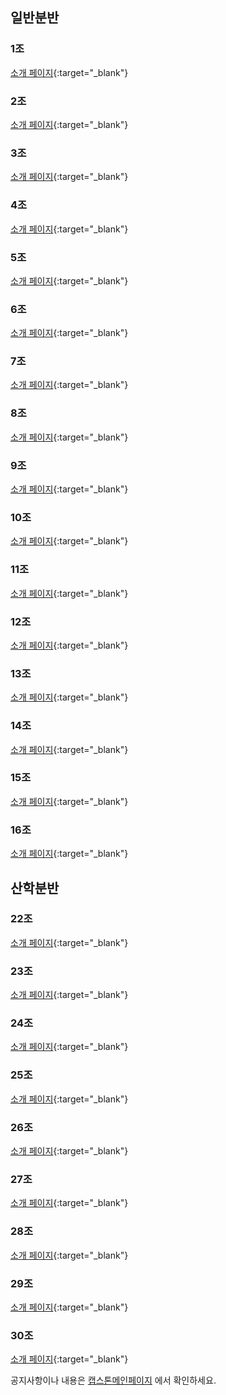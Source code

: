 <meta name="gc:client-id" content="a11a1bda412d928fb39a">
<meta name="gc:client-secret" content="92b7cf30bc42c49d589a10372c3f9ff3bb310037">


## 일반분반

### 1조
[소개 페이지](https://kookmin-sw.github.io/2018-cap1-1){:target="_blank"}
<div class="github-card" data-github="kookmin-sw/2018-cap1-1" data-width="100%" data-height="150" data-theme="default" data-target="blank"></div>

### 2조
[소개 페이지](https://kookmin-sw.github.io/2018-cap1-2){:target="_blank"}
<div class="github-card" data-github="kookmin-sw/2018-cap1-2" data-width="100%" data-height="150" data-theme="default" data-target="blank"></div>

### 3조
[소개 페이지](https://kookmin-sw.github.io/2018-cap1-3){:target="_blank"}
<div class="github-card" data-github="kookmin-sw/2018-cap1-3" data-width="100%" data-height="150" data-theme="default" data-target="blank"></div>

### 4조
[소개 페이지](https://kookmin-sw.github.io/2018-cap1-4){:target="_blank"}
<div class="github-card" data-github="kookmin-sw/2018-cap1-4" data-width="100%" data-height="150" data-theme="default" data-target="blank"></div>

### 5조
[소개 페이지](https://kookmin-sw.github.io/2018-cap1-5){:target="_blank"}
<div class="github-card" data-github="kookmin-sw/2018-cap1-5" data-width="100%" data-height="150" data-theme="default" data-target="blank"></div>

### 6조
[소개 페이지](https://kookmin-sw.github.io/2018-cap1-6){:target="_blank"}
<div class="github-card" data-github="kookmin-sw/2018-cap1-6" data-width="100%" data-height="150" data-theme="default" data-target="blank"></div>

### 7조
[소개 페이지](https://kookmin-sw.github.io/2018-cap1-7){:target="_blank"}
<div class="github-card" data-github="kookmin-sw/2018-cap1-7" data-width="100%" data-height="150" data-theme="default" data-target="blank"></div>

### 8조
[소개 페이지](https://kookmin-sw.github.io/2018-cap1-8){:target="_blank"}
<div class="github-card" data-github="kookmin-sw/2018-cap1-8" data-width="100%" data-height="150" data-theme="default" data-target="blank"></div>

### 9조
[소개 페이지](https://kookmin-sw.github.io/2018-cap1-9){:target="_blank"}
<div class="github-card" data-github="kookmin-sw/2018-cap1-9" data-width="100%" data-height="150" data-theme="default" data-target="blank"></div>

### 10조
[소개 페이지](https://kookmin-sw.github.io/2018-cap1-10){:target="_blank"}
<div class="github-card" data-github="kookmin-sw/2018-cap1-10" data-width="100%" data-height="150" data-theme="default" data-target="blank"></div>

### 11조
[소개 페이지](https://kookmin-sw.github.io/2018-cap1-11){:target="_blank"}
<div class="github-card" data-github="kookmin-sw/2018-cap1-11" data-width="100%" data-height="150" data-theme="default" data-target="blank"></div>

### 12조
[소개 페이지](https://kookmin-sw.github.io/2018-cap1-12){:target="_blank"}
<div class="github-card" data-github="kookmin-sw/2018-cap1-12" data-width="100%" data-height="150" data-theme="default" data-target="blank"></div>

### 13조
[소개 페이지](https://kookmin-sw.github.io/2018-cap1-13){:target="_blank"}
<div class="github-card" data-github="kookmin-sw/2018-cap1-13" data-width="100%" data-height="150" data-theme="default" data-target="blank"></div>

### 14조
[소개 페이지](https://kookmin-sw.github.io/2018-cap1-14){:target="_blank"}
<div class="github-card" data-github="kookmin-sw/2018-cap1-14" data-width="100%" data-height="150" data-theme="default" data-target="blank"></div>

### 15조
[소개 페이지](https://kookmin-sw.github.io/2018-cap1-15){:target="_blank"}
<div class="github-card" data-github="kookmin-sw/2018-cap1-15" data-width="100%" data-height="150" data-theme="default" data-target="blank"></div>

### 16조
[소개 페이지](https://kookmin-sw.github.io/2018-cap1-16){:target="_blank"}
<div class="github-card" data-github="kookmin-sw/2018-cap1-16" data-width="100%" data-height="150" data-theme="default" data-target="blank"></div>

## 산학분반

### 22조
[소개 페이지](https://kookmin-sw.github.io/2018-cap1-22){:target="_blank"}
<div class="github-card" data-github="kookmin-sw/2018-cap1-22" data-width="100%" data-height="150" data-theme="default" data-target="blank"></div>

### 23조
[소개 페이지](https://kookmin-sw.github.io/2018-cap1-23){:target="_blank"}
<div class="github-card" data-github="kookmin-sw/2018-cap1-23" data-width="100%" data-height="150" data-theme="default" data-target="blank"></div>

### 24조
[소개 페이지](https://kookmin-sw.github.io/2018-cap1-24){:target="_blank"}
<div class="github-card" data-github="kookmin-sw/2018-cap1-24" data-width="100%" data-height="150" data-theme="default" data-target="blank"></div>

### 25조
[소개 페이지](https://kookmin-sw.github.io/2018-cap1-25){:target="_blank"}
<div class="github-card" data-github="kookmin-sw/2018-cap1-25" data-width="100%" data-height="150" data-theme="default" data-target="blank"></div>

### 26조
[소개 페이지](https://kookmin-sw.github.io/2018-cap1-26){:target="_blank"}
<div class="github-card" data-github="kookmin-sw/2018-cap1-26" data-width="100%" data-height="150" data-theme="default" data-target="blank"></div>

### 27조
[소개 페이지](https://kookmin-sw.github.io/2018-cap1-27){:target="_blank"}
<div class="github-card" data-github="kookmin-sw/2018-cap1-27" data-width="100%" data-height="150" data-theme="default" data-target="blank"></div>

### 28조
[소개 페이지](https://kookmin-sw.github.io/2018-cap1-28){:target="_blank"}
<div class="github-card" data-github="kookmin-sw/2018-cap1-28" data-width="100%" data-height="150" data-theme="default" data-target="blank"</div>

### 29조
[소개 페이지](https://kookmin-sw.github.io/2018-cap1-29){:target="_blank"}
<div class="github-card" data-github="kookmin-sw/2018-cap1-29" data-width="100%" data-height="150" data-theme="default" data-target="blank"></div>

### 30조
[소개 페이지](https://kookmin-sw.github.io/2018-cap1-30){:target="_blank"}
<div class="github-card" data-github="kookmin-sw/2018-cap1-30" data-width="100%" data-height="150" data-theme="default" data-target="blank"></div>

<script src="//cdn.jsdelivr.net/github-cards/latest/widget.js"></script>

공지사항이나 내용은 [캡스톤메인페이지](http://capstone.cs.kookmin.ac.kr/) 에서 확인하세요.

